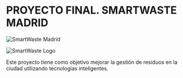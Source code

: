 # PROYECTO FINAL. SMARTWASTE MADRID 
![SmartWaste Madrid](./DATA/sensoneo-llenado-contenedores.png)

![SmartWaste Logo](./DATA/smart_waste.png)


 Este proyecto tiene como objetivo mejorar la gestión de residuos en la ciudad utilizando tecnologías inteligentes.
